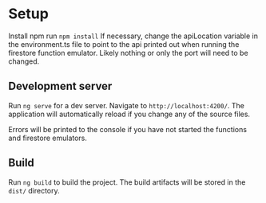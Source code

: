 # Setup
Install npm
run `npm install`
If necessary, change the apiLocation variable in the environment.ts file to point to the api printed out when running the firestore function emulator. Likely nothing or only the port will need to be changed.

## Development server

Run `ng serve` for a dev server. Navigate to `http://localhost:4200/`. The application will automatically reload if you change any of the source files.

Errors will be printed to the console if you have not started the functions and firestore emulators.


## Build

Run `ng build` to build the project. The build artifacts will be stored in the `dist/` directory.

